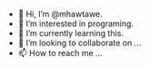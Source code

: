 - 👋 Hi, I’m @mhawtawe.
- 👀 I’m interested in programing.
- 🌱 I’m currently learning this.
- 💞️ I’m looking to collaborate on ...
- 📫 How to reach me ...

<!---
mhawtawe/mhawtawe is a ✨ special ✨ repository because its `README.md` (this file) appears on your GitHub profile.
You can click the Preview link to take a look at your changes.
--->
